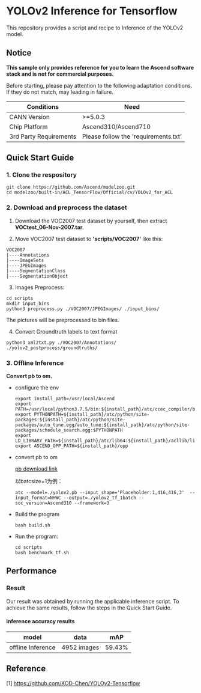 
# YOLOv2 Inference for Tensorflow 

This repository provides a script and recipe to Inference of the YOLOv2 model.

## Notice
**This sample only provides reference for you to learn the Ascend software stack and is not for commercial purposes.**

Before starting, please pay attention to the following adaptation conditions. If they do not match, may leading in failure.

| Conditions | Need |
| --- | --- |
| CANN Version | >=5.0.3 |
| Chip Platform| Ascend310/Ascend710 |
| 3rd Party Requirements| Please follow the 'requirements.txt' |

## Quick Start Guide

### 1. Clone the respository

```shell
git clone https://github.com/Ascend/modelzoo.git
cd modelzoo/built-in/ACL_TensorFlow/Official/cv/YOLOv2_for_ACL
```

### 2. Download and preprocess the dataset

1. Download the VOC2007 test dataset by yourself, then extract **VOCtest_06-Nov-2007.tar**. 

2. Move VOC2007 test dataset to **'scripts/VOC2007'** like this:
```
VOC2007
|----Annotations
|----ImageSets
|----JPEGImages
|----SegmentationClass
|----SegmentationObject
```

3. Images Preprocess:
```
cd scripts
mkdir input_bins
python3 preprocess.py ./VOC2007/JPEGImages/ ./input_bins/
```
   The pictures will be preprocessed to bin files.


4. Convert Groundtruth labels to text format
```
python3 xml2txt.py ./VOC2007/Annotations/ ./yolov2_postprocess/groundtruths/
```

### 3. Offline Inference

**Convert pb to om.**

- configure the env

  ```
  export install_path=/usr/local/Ascend
  export PATH=/usr/local/python3.7.5/bin:${install_path}/atc/ccec_compiler/bin:${install_path}/atc/bin:$PATH
  export PYTHONPATH=${install_path}/atc/python/site-packages:${install_path}/atc/python/site-packages/auto_tune.egg/auto_tune:${install_path}/atc/python/site-packages/schedule_search.egg:$PYTHONPATH
  export LD_LIBRARY_PATH=${install_path}/atc/lib64:${install_path}/acllib/lib64:$LD_LIBRARY_PATH
  export ASCEND_OPP_PATH=${install_path}/opp
  ```

- convert pb to om 
  
  [pb download link](https://modelzoo-train-atc.obs.cn-north-4.myhuaweicloud.com/003_Atc_Models/modelzoo/yolov2_tf.pb)

  以batcsize=1为例：

  ```
  atc --model=./yolov2.pb --input_shape='Placeholder:1,416,416,3'  --input_format=NHWC --output=./yolov2_tf_1batch --soc_version=Ascend310 --framework=3
  ```

- Build the program

  ```
  bash build.sh
  ```

- Run the program:

  ```
  cd scripts
  bash benchmark_tf.sh
  ```

## Performance

### Result

Our result was obtained by running the applicable inference script. To achieve the same results, follow the steps in the Quick Start Guide.

#### Inference accuracy results

|       model       | **data**  |    mAP    |
| :---------------: | :-------: | :-------------: |
| offline Inference | 4952 images | 59.43% |

## Reference
[1] https://github.com/KOD-Chen/YOLOv2-Tensorflow


